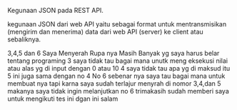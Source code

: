 Kegunaan JSON pada REST API.

kegunaan JSON dari web API yaitu sebagai format untuk mentransmisikan (mengirim dan menerima) data dari web API (server) ke client atau sebaliknya.

3,4,5 dan 6 Saya Menyerah Rupa nya Masih Banyak yg saya harus belar tentang programing
3 saya tidak tau bagai mana unutk meng eksekusi nilai atau alas yg di input dengan 0 atau 10
4 saya tidak tau apa yg di maksud itu
5 ini juga sama dengan no 4
No 6 sebenar nya saya tau bagai mana untuk membuat nya tapi karna saya sudah terlajur menyrah di nomor 3,4,dan 5 makanya saya tidak ingin melanjutkan no 6 
trimakasih sudah memberi saya untuk mengikuti tes ini dgan ini salam
